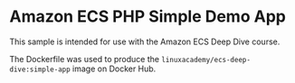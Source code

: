 # Amazon ECS PHP Simple Demo App

This sample is intended for use with the Amazon ECS Deep Dive course.

The Dockerfile was used to produce the `linuxacademy/ecs-deep-dive:simple-app` image on Docker Hub.